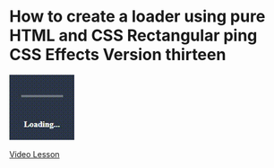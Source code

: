 # How to create a loader using pure HTML and CSS Rectangular ping CSS Effects Version thirteen

<img src="../../img/loader_13_1.gif" alt="loader" />

[Video Lesson](https://www.youtube.com/watch?v=MLcdMpsNFfU)